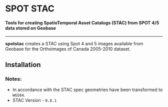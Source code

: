 # SPOT STAC

####  Tools for creating SpatioTemporal Asset Catalogs (STAC) from SPOT 4/5 data stored on Geobase

----
**spotstac** creates a STAC using Spot 4 and 5 images available from Geobase for the Orthoimages of Canada 2005-2010 dataset.


## Installation

### Notes:
- In accordance with the STAC spec geometries have been transformed to `WGS84`.
- STAC Version - `0.8.1`
